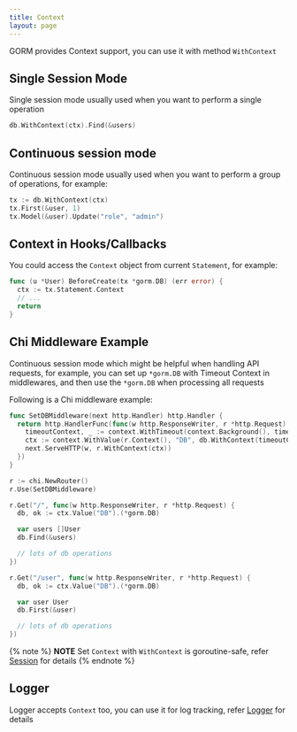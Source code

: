 ```yaml
---
title: Context
layout: page
---
```


GORM provides Context support, you can use it with method `WithContext`

## Single Session Mode

Single session mode usually used when you want to perform a single operation

```go
db.WithContext(ctx).Find(&users)
```

## Continuous session mode

Continuous session mode usually used when you want to perform a group of operations, for example:

```go
tx := db.WithContext(ctx)
tx.First(&user, 1)
tx.Model(&user).Update("role", "admin")
```

## Context in Hooks/Callbacks

You could access the `Context` object from current `Statement`, for example:

```go
func (u *User) BeforeCreate(tx *gorm.DB) (err error) {
  ctx := tx.Statement.Context
  // ...
  return
}
```

## Chi Middleware Example

Continuous session mode which might be helpful when handling API requests, for example, you can set up `*gorm.DB` with Timeout Context in middlewares, and then use the `*gorm.DB` when processing all requests

Following is a Chi middleware example:

```go
func SetDBMiddleware(next http.Handler) http.Handler {
  return http.HandlerFunc(func(w http.ResponseWriter, r *http.Request) {
    timeoutContext, _ := context.WithTimeout(context.Background(), time.Second)
    ctx := context.WithValue(r.Context(), "DB", db.WithContext(timeoutContext))
    next.ServeHTTP(w, r.WithContext(ctx))
  })
}

r := chi.NewRouter()
r.Use(SetDBMiddleware)

r.Get("/", func(w http.ResponseWriter, r *http.Request) {
  db, ok := ctx.Value("DB").(*gorm.DB)

  var users []User
  db.Find(&users)

  // lots of db operations
})

r.Get("/user", func(w http.ResponseWriter, r *http.Request) {
  db, ok := ctx.Value("DB").(*gorm.DB)

  var user User
  db.First(&user)

  // lots of db operations
})
```

{% note %}
**NOTE** Set `Context` with `WithContext` is goroutine-safe, refer [Session](session.html) for details
{% endnote %}

## Logger

Logger accepts `Context` too, you can use it for log tracking, refer [Logger](logger.html) for details
